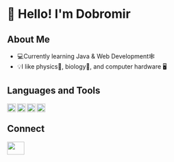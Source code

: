 # 👋 Hello! I'm Dobromir

## About Me
- 💻Currently learning Java & Web Development🕸️
- 💡I like physics🌌, biology🧬, and computer hardware 🖥️

## Languages and Tools
<img align="left" width="20" height="20" src="https://img.icons8.com/color/48/python--v1.png" alt="python--v1"/>
<img align="left" width="20" height="20" src="https://img.icons8.com/?size=256&id=Pd2x9GWu9ovX&format=png" alt="python--v1"/>

<img align="left" width="20" height="20" src="https://img.icons8.com/color/48/postgreesql.png" alt="postgreesql"/>
<img align="left" width="20" height="20" src="https://user-images.githubusercontent.com/3369400/139447912-e0f43f33-6d9f-45f8-be46-2df5bbc91289.png"/>
<br/>

## Connect
  <p>
  <a href="https://www.linkedin.com/in/dobromir-danchev-31a51825b/" target="_blank"><img align="center"
      src="https://raw.githubusercontent.com/rahuldkjain/github-profile-readme-generator/888aff31e1d26dd2a6acf6afebbc34970aeb0118/src/images/icons/Social/linked-in-alt.svg"
      height="30" width="40" /></a>
    </p>
